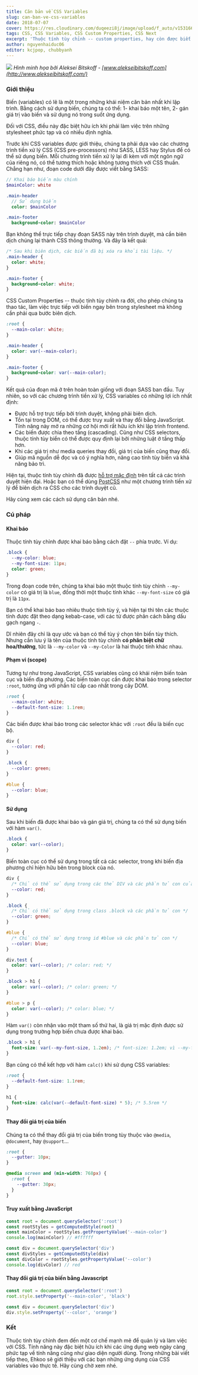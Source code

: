 ```yaml
---
title: Căn bản về CSS Variables
slug: can-ban-ve-css-variables
date: 2018-07-07
cover: https://res.cloudinary.com/duqeezi8j/image/upload/f_auto/v1531667456/ehkoo/fpTuJ9r_kuo40g.jpg
tags: CSS, CSS Variables, CSS Custom Properties, CSS Next
excerpt: 'Thuộc tính tùy chỉnh -- custom properties, hay còn được biết đến với cái tên thông dụng CSS variables -- là một tính năng mới được giới thiệu gần đây, nhưng đã thay đổi mạnh mẽ cách quản lý và làm việc với các tập tin CSS.'
author: nguyenhaiduc06
editor: kcjpop, chubbyanh
---
```


![](https://res.cloudinary.com/duqeezi8j/image/upload/f_auto/v1531667456/ehkoo/fpTuJ9r_kuo40g.jpg)
_Hình minh họa bởi Aleksei Bitskoff - [www.alekseibitskoff.com](http://www.alekseibitskoff.com/)_

### Giới thiệu

Biến (variables) có lẽ là một trong những khái niệm căn bản nhất khi lập trình. Bằng cách sử dụng biến, chúng ta có thể: 1- khai báo một tên, 2- gán giá trị vào biến và sử dụng nó trong suốt ứng dụng.

Đối với CSS, điều này đặc biệt hữu ích khi phải làm việc trên những stylesheet phức tạp và có nhiều định nghĩa.

Trước khi CSS variables được giới thiệu, chúng ta phải dựa vào các chương trình tiền xử lý CSS (CSS pre-processors) như SASS, LESS hay Stylus để có thể sử dụng biến. Mỗi chương trình tiền xử lý lại đi kèm với một ngôn ngữ của riêng nó, có thể tương thích hoặc không tương thích với CSS thuần. Chẳng hạn như, đoạn code dưới đây được viết bằng SASS:

```sass
// Khai báo biến màu chính
$mainColor: white

.main-header
  // Sử dụng biến
  color: $mainColor

.main-footer
  background-color: $mainColor
```

Bạn không thể trực tiếp chạy đoạn SASS này trên trình duyệt, mà cần biên dịch chúng lại thành CSS thông thường. Và đây là kết quả:

```css
/* Sau khi biên dịch, các biến đã bị xóa ra khỏi tài liệu. */
.main-header {
  color: white;
}

.main-footer {
  background-color: white;
}
```

CSS Custom Properties -- thuộc tính tùy chỉnh ra đời, cho phép chúng ta thao tác, làm việc trực tiếp với biến ngay bên trong stylesheet mà không cần phải qua bước biên dịch.

```css
:root {
  --main-color: white;
}

.main-header {
  color: var(--main-color);
}

.main-footer {
  background-color: var(--main-color);
}
```

Kết quả của đoạn mã ở trên hoàn toàn giống với đoạn SASS ban đầu. Tuy nhiên, so với các chương trình tiền xử lý, CSS variables có những lợi ích nhất định:

- Được hỗ trợ trực tiếp bởi trình duyệt, không phải biên dịch.
- Tồn tại trong DOM, có thể được truy xuất và thay đổi bằng JavaScript. Tính năng này mở ra những cơ hội mới rất hữu ích khi lập trình frontend.
- Các biến được chia theo tầng (cascading). Cũng như CSS selectors, thuộc tính tùy biển có thể được quy định lại bởi những luật ở tầng thấp hơn.
- Khi các giá trị như media queries thay đổi, giá trị của biến cũng thay đổi.
- Giúp mã nguồn dễ đọc và có ý nghĩa hơn, nâng cao tính tùy biến và khả năng bảo trì.

Hiện tại, thuộc tính tùy chỉnh đã được [hỗ trợ mặc định](https://caniuse.com/#feat=css-variables) trên tất cả các trình duyệt hiện đại. Hoặc bạn có thể dùng [PostCSS](https://github.com/postcss/postcss) như một chương trình tiền xử lý để biên dịch ra CSS cho các trình duyệt cũ.

Hãy cùng xem các cách sử dụng căn bản nhé.

### Cú pháp

#### Khai báo

Thuộc tính tùy chỉnh được khai báo bằng cách đặt `--` phía trước. Ví dụ:

```css
.block {
  --my-color: blue;
  --my-font-size: 11px;
  color: green;
}
```

Trong đoạn code trên, chúng ta khai báo một thuộc tính tùy chỉnh `--my-color` có giá trị là `blue`, đồng thời một thuộc tính khác `--my-font-size` có giá trị là `11px`.

Bạn có thể khai báo bao nhiêu thuộc tính tùy ý, và hiện tại thì tên các thuộc tính được đặt theo dạng kebab-case, với các từ được phân cách bằng dấu gạch ngang `-`.

Dĩ nhiên đây chỉ là quy ước và bạn có thể tùy ý chọn tên biến tùy thích. Nhưng cần lưu ý là tên của thuộc tính tùy chỉnh **có phân biệt chữ hoa/thường**, tức là `--my-color` và `--my-Color` là hai thuộc tính khác nhau.

#### Phạm vi (scope)

Tương tự như trong JavaScript, CSS variables cũng có khái niệm biến toàn cục và biến địa phương. Các biến toàn cục cần được khai báo trong selector `:root`, tương ứng với phần tử cấp cao nhất trong cây DOM.

```css
:root {
  --main-color: white;
  --default-font-size: 1.1rem;
}
```

Các biến được khai báo trong các selector khác với `:root` đều là biến cục bộ.

```css
div {
  --color: red;
}

.block {
  --color: green;
}

#blue {
  --color: blue;
}
```

#### Sử dụng

Sau khi biến đã được khai báo và gán giá trị, chúng ta có thể sử dụng biến với hàm `var()`.

```css
.block {
  color: var(--color);
}
```

Biến toàn cục có thể sử dụng trong tất cả các selector, trong khi biến địa phương chỉ hiện hữu bên trong block của nó.

```css
div {
  /* Chỉ có thể sử dụng trong các thẻ DIV và các phần tử con của nó */
  --color: red;
}

.block {
  /* Chỉ có thể sử dụng trong class .block và các phần tử con */
  --color: green;
}

#blue {
  /* Chỉ có thể sử dụng trong id #blue và các phần tử con */
  --color: blue;
}

div.test {
  color: var(--color); /* color: red; */
}

.block > h1 {
  color: var(--color); /* color: green; */
}

#blue > p {
  color: var(--color); /* color: blue; */
}
```

Hàm `var()` còn nhận vào một tham số thứ hai, là giá trị mặc định được sử dụng trong trường hợp biến chưa được khai báo.

```css
.block > h1 {
  font-size: var(--my-font-size, 1.2em); /* font-size: 1.2em; vì --my-font-size chưa được khai báo */
}
```

Bạn cũng có thể kết hợp với hàm `calc()` khi sử dụng CSS variables:

```css
:root {
  --default-font-size: 1.1rem;
}

h1 {
  font-size: calc(var(--default-font-size) * 5); /* 5.5rem */
}
```

#### Thay đổi giá trị của biến

Chúng ta có thể thay đổi giá trị của biến trong tùy thuộc vào `@media`, `@document`, hay `@support`...

```css
:root {
  --gutter: 10px;
}

@media screen and (min-width: 768px) {
  :root {
    --gutter: 30px;
  }
}
```

#### Truy xuất bằng JavaScript

```js
const root = document.querySelector(':root')
const rootStyles = getComputedStyle(root)
const mainColor = rootStyles.getPropertyValue('--main-color')
console.log(mainColor) // #ffffff

const div = document.querySelector('div')
const divStyles = getComputedStyle(div)
const divColor = rootStyles.getPropertyValue('--color')
console.log(divColor) // red
```

#### Thay đổi giá trị của biến bằng Javascript

```js
const root = document.querySelector(':root')
root.style.setProperty('--main-color', 'black')

const div = document.querySelector('div')
div.style.setProperty('--color', 'orange')
```

### Kết

Thuộc tính tùy chỉnh đem đến một cơ chế mạnh mẽ để quản lý và làm việc với CSS. Tính năng này đặc biệt hữu ích khi các ứng dụng web ngày càng phức tạp về tính năng cũng như giao diện người dùng. Trong những bài viết tiếp theo, Ehkoo sẽ giới thiệu với các bạn những ứng dụng của CSS variables vào thực tế. Hãy cùng chờ xem nhé.
